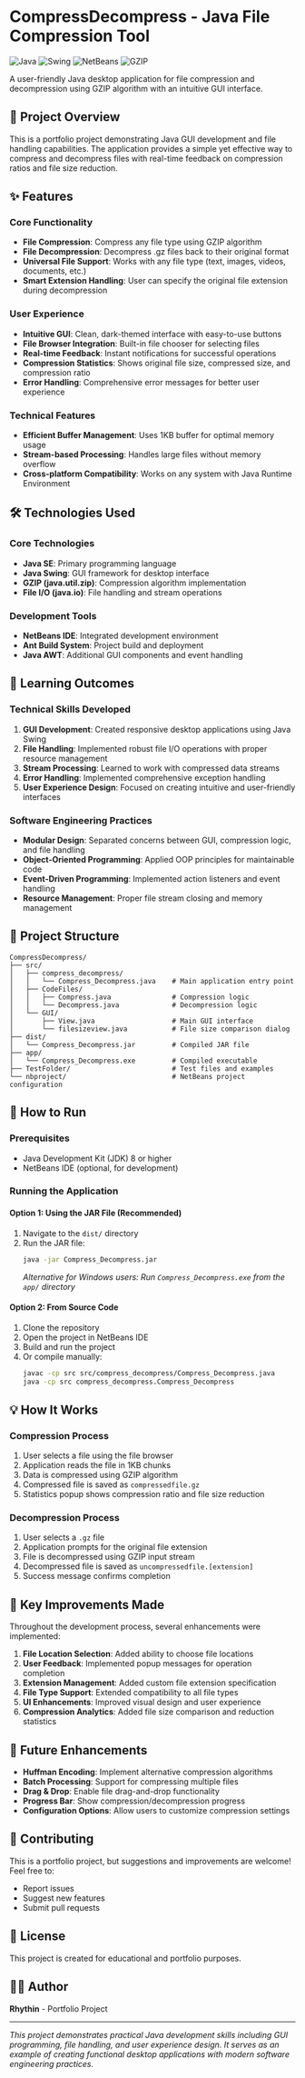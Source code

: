 # CompressDecompress - Java File Compression Tool

![Java](https://img.shields.io/badge/Java-ED8B00?style=for-the-badge&logo=java&logoColor=white)
![Swing](https://img.shields.io/badge/Swing-007396?style=for-the-badge&logo=java&logoColor=white)
![NetBeans](https://img.shields.io/badge/NetBeans-1B6AC6?style=for-the-badge&logo=apache-netbeans-ide&logoColor=white)
![GZIP](https://img.shields.io/badge/GZIP-FF6B6B?style=for-the-badge&logo=gnu&logoColor=white)

A user-friendly Java desktop application for file compression and decompression using GZIP algorithm with an intuitive GUI interface.

## 🚀 Project Overview

This is a portfolio project demonstrating Java GUI development and file handling capabilities. The application provides a simple yet effective way to compress and decompress files with real-time feedback on compression ratios and file size reduction.

## ✨ Features

### Core Functionality
- **File Compression**: Compress any file type using GZIP algorithm
- **File Decompression**: Decompress .gz files back to their original format
- **Universal File Support**: Works with any file type (text, images, videos, documents, etc.)
- **Smart Extension Handling**: User can specify the original file extension during decompression

### User Experience
- **Intuitive GUI**: Clean, dark-themed interface with easy-to-use buttons
- **File Browser Integration**: Built-in file chooser for selecting files
- **Real-time Feedback**: Instant notifications for successful operations
- **Compression Statistics**: Shows original file size, compressed size, and compression ratio
- **Error Handling**: Comprehensive error messages for better user experience

### Technical Features
- **Efficient Buffer Management**: Uses 1KB buffer for optimal memory usage
- **Stream-based Processing**: Handles large files without memory overflow
- **Cross-platform Compatibility**: Works on any system with Java Runtime Environment

## 🛠️ Technologies Used

### Core Technologies
- **Java SE**: Primary programming language
- **Java Swing**: GUI framework for desktop interface
- **GZIP (java.util.zip)**: Compression algorithm implementation
- **File I/O (java.io)**: File handling and stream operations

### Development Tools
- **NetBeans IDE**: Integrated development environment
- **Ant Build System**: Project build and deployment
- **Java AWT**: Additional GUI components and event handling

## 🎯 Learning Outcomes

### Technical Skills Developed
1. **GUI Development**: Created responsive desktop applications using Java Swing
2. **File Handling**: Implemented robust file I/O operations with proper resource management
3. **Stream Processing**: Learned to work with compressed data streams
4. **Error Handling**: Implemented comprehensive exception handling
5. **User Experience Design**: Focused on creating intuitive and user-friendly interfaces

### Software Engineering Practices
- **Modular Design**: Separated concerns between GUI, compression logic, and file handling
- **Object-Oriented Programming**: Applied OOP principles for maintainable code
- **Event-Driven Programming**: Implemented action listeners and event handling
- **Resource Management**: Proper file stream closing and memory management

## 📁 Project Structure

```
CompressDecompress/
├── src/
│   ├── compress_decompress/
│   │   └── Compress_Decompress.java    # Main application entry point
│   ├── CodeFiles/
│   │   ├── Compress.java               # Compression logic
│   │   └── Decompress.java             # Decompression logic
│   └── GUI/
│       ├── View.java                   # Main GUI interface
│       └── filesizeview.java           # File size comparison dialog
├── dist/
│   └── Compress_Decompress.jar         # Compiled JAR file
├── app/
│   └── Compress_Decompress.exe         # Compiled executable
├── TestFolder/                         # Test files and examples
└── nbproject/                          # NetBeans project configuration
```

## 🚀 How to Run

### Prerequisites
- Java Development Kit (JDK) 8 or higher
- NetBeans IDE (optional, for development)

### Running the Application

#### Option 1: Using the JAR File (Recommended)
1. Navigate to the `dist/` directory
2. Run the JAR file:
   ```bash
   java -jar Compress_Decompress.jar
   ```
   *Alternative for Windows users: Run `Compress_Decompress.exe` from the `app/` directory*

#### Option 2: From Source Code
1. Clone the repository
2. Open the project in NetBeans IDE
3. Build and run the project
4. Or compile manually:
   ```bash
   javac -cp src src/compress_decompress/Compress_Decompress.java
   java -cp src compress_decompress.Compress_Decompress
   ```

## 💡 How It Works

### Compression Process
1. User selects a file using the file browser
2. Application reads the file in 1KB chunks
3. Data is compressed using GZIP algorithm
4. Compressed file is saved as `compressedfile.gz`
5. Statistics popup shows compression ratio and file size reduction

### Decompression Process
1. User selects a `.gz` file
2. Application prompts for the original file extension
3. File is decompressed using GZIP input stream
4. Decompressed file is saved as `uncompressedfile.[extension]`
5. Success message confirms completion

## 🔧 Key Improvements Made

Throughout the development process, several enhancements were implemented:

1. **File Location Selection**: Added ability to choose file locations
2. **User Feedback**: Implemented popup messages for operation completion
3. **Extension Management**: Added custom file extension specification
4. **File Type Support**: Extended compatibility to all file types
5. **UI Enhancements**: Improved visual design and user experience
6. **Compression Analytics**: Added file size comparison and reduction statistics

## 🎯 Future Enhancements

- **Huffman Encoding**: Implement alternative compression algorithms
- **Batch Processing**: Support for compressing multiple files
- **Drag & Drop**: Enable file drag-and-drop functionality
- **Progress Bar**: Show compression/decompression progress
- **Configuration Options**: Allow users to customize compression settings

## 🤝 Contributing

This is a portfolio project, but suggestions and improvements are welcome! Feel free to:
- Report issues
- Suggest new features
- Submit pull requests

## 📄 License

This project is created for educational and portfolio purposes.

## 👨‍💻 Author

**Rhythin** - Portfolio Project

---

*This project demonstrates practical Java development skills including GUI programming, file handling, and user experience design. It serves as an example of creating functional desktop applications with modern software engineering practices.* 